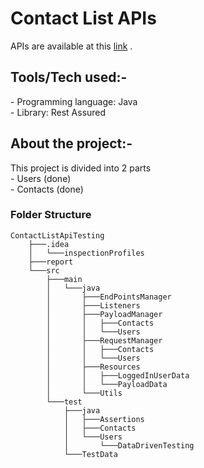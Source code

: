 <h1>Contact List APIs</h1>
<p> 
<span>APIs are available at this </span>
<a href="https://documenter.getpostman.com/view/4012288/TzK2bEa8#3c540b2f-92ef-472a-ba77-33179fecd69b"> link</a>
.
</p>
<h2> Tools/Tech used:-</h2>
- Programming language: Java <br>
- Library: Rest Assured

<h2> About the project:- </h2>
This project is divided into 2 parts<br>
- Users  (done) <br>
- Contacts (done)

<h3> Folder Structure </h3>

```
ContactListApiTesting
    ├───.idea
    │   └───inspectionProfiles
    ├───report
    └───src
        ├───main
        │   └───java
        │       ├───EndPointsManager
        │       ├───Listeners
        │       ├───PayloadManager
        │       │   ├───Contacts
        │       │   └───Users
        │       ├───RequestManager
        │       │   ├───Contacts
        │       │   └───Users
        │       ├───Resources
        │       │   ├───LoggedInUserData
        │       │   └───PayloadData
        │       └───Utils
        └───test
            ├───java
            │   ├───Assertions
            │   ├───Contacts
            │   └───Users
            │       └───DataDrivenTesting
            └───TestData

```
